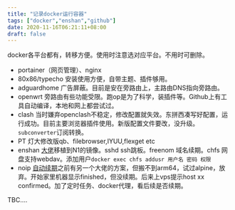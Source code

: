 ```yaml
---
title: "记录docker运行容器"
tags: ["docker","enshan","github"]
date: 2020-11-16T06:21:11+08:00
draft: false
---
```

  docker各平台都有，转移方便。使用时注意选对应平台。不用时可删除。
  
  - portainer（网页管理）、nginx
  - 80x86/typecho 
  安装使用方便，自带主题、插件够用。
  - adguardhome
  广告屏蔽。目前是安在旁路由上，主路由DNS指向旁路由。
  - openwrt
  旁路由有些功能受限。跑op是为了科学，装插件等。Github上有工具自动编译，本地和网上都尝试过。
  - clash
  当时嫌弃openclash不稳定，修改配置就失效。东拼西凑写好配置，运行成功。目前主要浏览器插件使用。新版配置文件要改，没升级。`subconverter`订阅转换。
  - PT
  灯大修改版qb、filebrowser,IYUU,flexget etc
  - enshan
  [大佬](https://www.right.com.cn/forum/thread-911375-1-1.html)移植到N1的镜像。sshd ssh跳板。freenom 域名续期。chfs 网盘支持webdav。添加用户`docker exec chfs addusr 用户名 密码 权限`
  - noip
  [自动续期](https://github.com/simao-silva/noip-renewer)之前有另一个大佬的方案，但搬不到arm64，试过alpine，放弃。开始家里机器显示finished，但没续期。后来上vps提示host xx confirmed。加了定时任务、docker代理，看后续是否续期。
  
  TBC....
